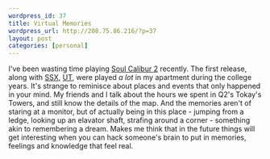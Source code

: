 ```yaml
--- 
wordpress_id: 37
title: Virtual Memories
wordpress_url: http://208.75.86.216/?p=37
layout: post
categories: [personal]
---
```

I've been wasting time playing <a href="http://www.soulcalibur.com">Soul Calibur 2</a> recently. The first release, along with <a href="http://www.playstation2.ea.com/gamepage_ssx.html">SSX</a>, <a href="http://www.unrealtournament.com">UT</a>, were played <i>a lot</i> in my apartment during the college years. It's strange to reminisce about places and events that only happened in your mind. My friends and I talk about the hours we spent in Q2's Tokay's Towers, and still know the details of the map. And the memories aren't of staring at a monitor, but of actually being in this place - jumping from a ledge, looking up an elavator shaft, strafing around a corner - something akin to remembering a dream. Makes me think that in the future things will get interesting when you can hack someone's brain to put in memories, feelings and knowledge that feel real.
